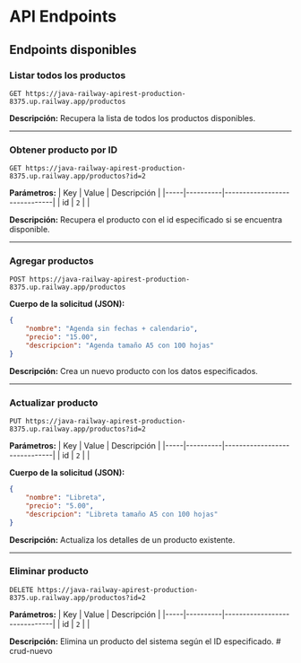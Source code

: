 # API Endpoints

## Endpoints disponibles

### Listar todos los productos

```http
GET https://java-railway-apirest-production-8375.up.railway.app/productos
```

**Descripción:** Recupera la lista de todos los productos disponibles.

---

### Obtener producto por ID

```http
GET https://java-railway-apirest-production-8375.up.railway.app/productos?id=2
```

**Parámetros:**
| Key | Value     | Descripción                  |
|-----|----------|------------------------------|
| id  | `2`   | |

**Descripción:** Recupera el producto con el id especificado si se encuentra disponible.

---

### Agregar productos

```http
POST https://java-railway-apirest-production-8375.up.railway.app/productos
```

**Cuerpo de la solicitud (JSON):**
```json
{
    "nombre": "Agenda sin fechas + calendario",
    "precio": "15.00",
    "descripcion": "Agenda tamaño A5 con 100 hojas"
}
```

**Descripción:** Crea un nuevo producto con los datos especificados.

---

### Actualizar producto

```http
PUT https://java-railway-apirest-production-8375.up.railway.app/productos?id=2
```

**Parámetros:**
| Key | Value     | Descripción                  |
|-----|----------|------------------------------|
| id  | `2`   |  |

**Cuerpo de la solicitud (JSON):**
```json
{
    "nombre": "Libreta",
    "precio": "5.00",
    "descripcion": "Libreta tamaño A5 con 100 hojas"
}
```

**Descripción:** Actualiza los detalles de un producto existente.

---

### Eliminar producto

```http
DELETE https://java-railway-apirest-production-8375.up.railway.app/productos?id=2
```

**Parámetros:**
| Key | Value     | Descripción                  |
|-----|----------|------------------------------|
| id  | `2`   | |

**Descripción:** Elimina un producto del sistema según el ID especificado.
#   c r u d - n u e v o  
 